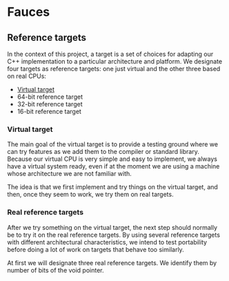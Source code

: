 # Fauces

## Reference targets

In the context of this project, a target is a set of choices for adapting our C++ implementation to a particular architecture and platform. We designate four targets as reference targets: one just virtual and the other three based on real CPUs:

* [Virtual target](virtual_target.md)
* 64-bit reference target
* 32-bit reference target
* 16-bit reference target

### Virtual target

The main goal of the virtual target is to provide a testing ground where we can try features as we add them to the compiler or standard library. Because our virtual CPU is very simple and easy to implement, we always have a virtual system ready, even if at the moment we are using a machine whose architecture we are not familiar with.

The idea is that we first implement and try things on the virtual target, and then, once they seem to work, we try them on real targets.

### Real reference targets

After we try something on the virtual target, the next step should normally be to try it on the real reference targets. By using several reference targets with different architectural characteristics, we intend to test portability before doing a lot of work on targets that behave too similarly.

At first we will designate three real reference targets. We identify them by number of bits of the void pointer.

